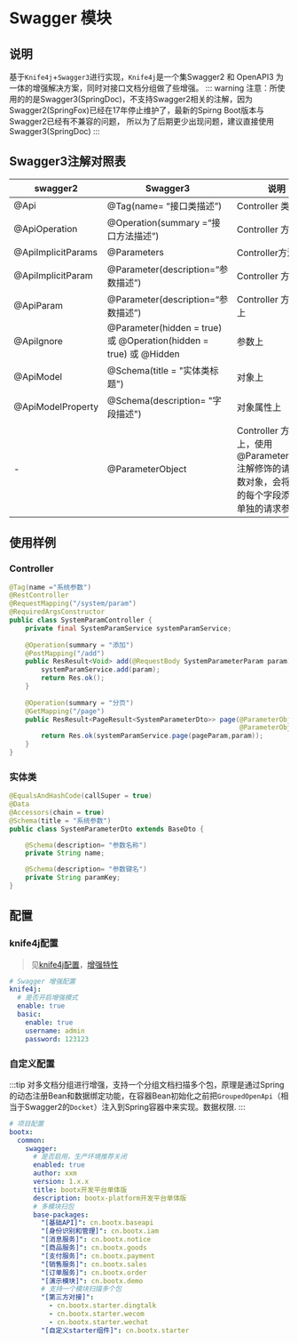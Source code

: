 # Swagger 模块
## 说明
基于`Knife4j`+`Swagger3`进行实现，`Knife4j`是一个集Swagger2 和 OpenAPI3 为一体的增强解决方案，同时对接口文档分组做了些增强。
::: warning
注意：所使用的的是Swagger3(SpringDoc)，不支持Swagger2相关的注解，因为Swagger2(SpringFox)已经在17年停止维护了，最新的Spirng Boot版本与Swagger2已经有不兼容的问题，
所以为了后期更少出现问题，建议直接使用Swagger3(SpringDoc)
:::
## Swagger3注解对照表
| swagger2           | Swagger3                                                        | 说明                                                                  |
|--------------------|-----------------------------------------------------------------|---------------------------------------------------------------------|
| @Api               | @Tag(name= “接口类描述”)                                             | Controller 类上                                                       |
| @ApiOperation      | @Operation(summary =“接口方法描述”)                                   | Controller 方法上                                                      |     
| @ApiImplicitParams | @Parameters                                                     | Controller方法上                                                       |
| @ApiImplicitParam  | @Parameter(description=“参数描述”)                                  | Controller 方法上                                                      |
| @ApiParam          | @Parameter(description=“参数描述”)                                  | Controller 方法参数上                                                    |
| @ApiIgnore         | @Parameter(hidden = true) 或 @Operation(hidden = true) 或 @Hidden | 参数上                                                                 |
| @ApiModel          | @Schema(title  = "实体类标题")                                       | 对象上                                                                 |
| @ApiModelProperty  | @Schema(description= "字段描述")                                    | 对象属性上                                                               |
| -                  | @ParameterObject                                                | Controller 方法参数上，使用@ParameterObject 注解修饰的请求参数对象，会将对象的每个字段添加为单独的请求参数 |

## 使用样例
### Controller
```java
@Tag(name ="系统参数")
@RestController
@RequestMapping("/system/param")
@RequiredArgsConstructor
public class SystemParamController {
    private final SystemParamService systemParamService;
    
    @Operation(summary = "添加")
    @PostMapping("/add")
    public ResResult<Void> add(@RequestBody SystemParameterParam param){
        systemParamService.add(param);
        return Res.ok();
    }
    
    @Operation(summary = "分页")
    @GetMapping("/page")
    public ResResult<PageResult<SystemParameterDto>> page(@ParameterObject PageParam pageParam,
                                                          @ParameterObject SystemParameterParam param){
        return Res.ok(systemParamService.page(pageParam,param));
    }
}
```
### 实体类
```java
@EqualsAndHashCode(callSuper = true)
@Data
@Accessors(chain = true)
@Schema(title = "系统参数")
public class SystemParameterDto extends BaseDto {

    @Schema(description= "参数名称")
    private String name;

    @Schema(description= "参数键名")
    private String paramKey;
}
```
## 配置
### knife4j配置
> 见[knife4j配置](https://doc.xiaominfo.com/docs/quick-start#openapi3)，[增强特性](https://doc.xiaominfo.com/docs/features/enhance)

```yaml
# Swagger 增强配置
knife4j:
  # 是否开启增强模式
  enable: true
  basic:
    enable: true
    username: admin
    password: 123123
```


### 自定义配置
:::tip
对多文档分组进行增强，支持一个分组文档扫描多个包，原理是通过Spring的动态注册Bean和数据绑定功能，在容器Bean初始化之前把`GroupedOpenApi`（相当于Swagger2的`Docket`）注入到Spring容器中来实现。数据权限.
:::

```yaml
# 项目配置
bootx:
  common:
    swagger:
      # 是否启用，生产环境推荐关闭
      enabled: true
      author: xxm
      version: 1.x.x
      title: bootx开发平台单体版
      description: bootx-platform开发平台单体版
      # 多模块扫包
      base-packages:
        "[基础API]": cn.bootx.baseapi
        "[身份识别和管理]": cn.bootx.iam
        "[消息服务]": cn.bootx.notice
        "[商品服务]": cn.bootx.goods
        "[支付服务]": cn.bootx.payment
        "[销售服务]": cn.bootx.sales
        "[订单服务]": cn.bootx.order
        "[演示模块]": cn.bootx.demo
        # 支持一个模块扫描多个包
        "[第三方对接]":
          - cn.bootx.starter.dingtalk
          - cn.bootx.starter.wecom
          - cn.bootx.starter.wechat
        "[自定义starter组件]": cn.bootx.starter
```

